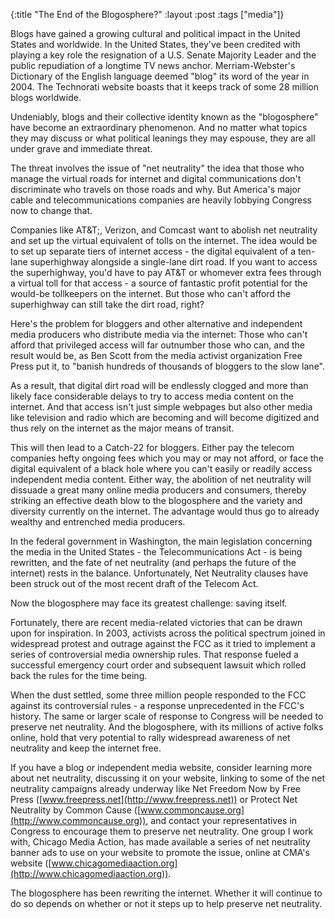 {:title "The End of the Blogosphere?"
:layout :post
:tags  ["media"]}

Blogs have gained a growing cultural and political impact in the United States
and worldwide. In the United States, they've been credited with playing a key
role the resignation of a U.S. Senate Majority Leader and the public
repudiation of a longtime TV news anchor. Merriam-Webster's Dictionary of the
English language deemed "blog" its word of the year in 2004. The Technorati
website boasts that it keeps track of some 28 million blogs worldwide.

Undeniably, blogs and their collective identity known as the "blogosphere"
have become an extraordinary phenomenon. And no matter what topics they may
discuss or what political leanings they may espouse, they are all under grave
and immediate threat.

The threat involves the issue of "net neutrality" the idea that those who
manage the virtual roads for internet and digital communications don't
discriminate who travels on those roads and why. But America's major cable and
telecommunications companies are heavily lobbying Congress now to change that.

Companies like AT&T;, Verizon, and Comcast want to abolish net neutrality and
set up the virtual equivalent of tolls on the internet. The idea would be to
set up separate tiers of internet access - the digital equivalent of a ten-
lane superhighway alongside a single-lane dirt road. If you want to access the
superhighway, you'd have to pay AT&T or whomever extra fees through a virtual
toll for that access - a source of fantastic profit potential for the would-be
tollkeepers on the internet. But those who can't afford the superhighway can
still take the dirt road, right?

Here's the problem for bloggers and other alternative and independent media
producers who distribute media via the internet: Those who can't afford that
privileged access will far outnumber those who can, and the result would be,
as Ben Scott from the media activist organization Free Press put it, to
"banish hundreds of thousands of bloggers to the slow lane".

As a result, that digital dirt road will be endlessly clogged and more than
likely face considerable delays to try to access media content on the
internet. And that access isn't just simple webpages but also other media like
television and radio which are becoming and will become digitized and thus
rely on the internet as the major means of transit.

This will then lead to a Catch-22 for bloggers. Either pay the telecom
companies hefty ongoing fees which you may or may not afford, or face the
digital equivalent of a black hole where you can't easily or readily access
independent media content. Either way, the abolition of net neutrality will
dissuade a great many online media producers and consumers, thereby striking
an effective death blow to the blogosphere and the variety and diversity
currently on the internet. The advantage would thus go to already wealthy and
entrenched media producers.

In the federal government in Washington, the main legislation concerning the
media in the United States - the Telecommunications Act - is being rewritten,
and the fate of net neutrality (and perhaps the future of the internet) rests
in the balance. Unfortunately, Net Neutrality clauses have been struck out of
the most recent draft of the Telecom Act.

Now the blogosphere may face its greatest challenge: saving itself.

Fortunately, there are recent media-related victories that can be drawn upon
for inspiration. In 2003, activists across the political spectrum joined in
widespread protest and outrage against the FCC as it tried to implement a
series of controversial media ownership rules. That response fueled a
successful emergency court order and subsequent lawsuit which rolled back the
rules for the time being.

When the dust settled, some three million people responded to the FCC against
its controversial rules - a response unprecedented in the FCC's history. The
same or larger scale of response to Congress will be needed to preserve net
neutrality. And the blogosphere, with its millions of active folks online,
hold that very potential to rally widespread awareness of net neutrality and
keep the internet free.

If you have a blog or independent media website, consider learning more about
net neutrality, discussing it on your website, linking to some of the net
neutrality campaigns already underway like Net Freedom Now by Free Press
([www.freepress.net](http://www.freepress.net)) or Protect Net
Neutrality by Common Cause
([www.commoncause.org](http://www.commoncause.org)), and contact your
representatives in Congress to encourage them to preserve net neutrality. One
group I work with, Chicago Media Action, has made available a series of net
neutrality banner ads to use on your website to promote the issue, online at
CMA's website
([www.chicagomediaaction.org](http://www.chicagomediaaction.org)).

The blogosphere has been rewriting the internet. Whether it will continue to
do so depends on whether or not it steps up to help preserve net neutrality.


